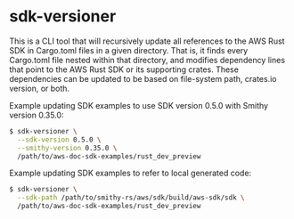 sdk-versioner
============

This is a CLI tool that will recursively update all references to the AWS Rust SDK
in Cargo.toml files in a given directory. That is, it finds every Cargo.toml file nested
within that directory, and modifies dependency lines that point to the AWS Rust SDK
or its supporting crates. These dependencies can be updated to be based on file-system
path, crates.io version, or both.

Example updating SDK examples to use SDK version 0.5.0 with Smithy version 0.35.0:
```bash
$ sdk-versioner \
  --sdk-version 0.5.0 \
  --smithy-version 0.35.0 \
  /path/to/aws-doc-sdk-examples/rust_dev_preview
```

Example updating SDK examples to refer to local generated code:
```bash
$ sdk-versioner \
  --sdk-path /path/to/smithy-rs/aws/sdk/build/aws-sdk/sdk \
  /path/to/aws-doc-sdk-examples/rust_dev_preview
```
